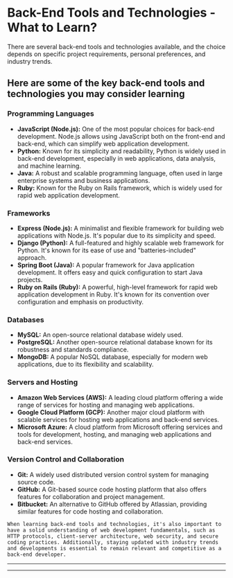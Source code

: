 # Back-End Tools and Technologies - What to Learn?

There are several back-end tools and technologies available, and the choice depends on specific project requirements, personal preferences, and industry trends.

## Here are some of the key back-end tools and technologies you may consider learning

### Programming Languages

- **JavaScript (Node.js):** One of the most popular choices for back-end development. Node.js allows using JavaScript both on the front-end and back-end, which can simplify web application development.
- **Python:** Known for its simplicity and readability, Python is widely used in back-end development, especially in web applications, data analysis, and machine learning.
- **Java:** A robust and scalable programming language, often used in large enterprise systems and business applications.
- **Ruby:** Known for the Ruby on Rails framework, which is widely used for rapid web application development.

### Frameworks

- **Express (Node.js):** A minimalist and flexible framework for building web applications with Node.js. It's popular due to its simplicity and speed.
- **Django (Python):** A full-featured and highly scalable web framework for Python. It's known for its ease of use and "batteries-included" approach.
- **Spring Boot (Java):** A popular framework for Java application development. It offers easy and quick configuration to start Java projects.
- **Ruby on Rails (Ruby):** A powerful, high-level framework for rapid web application development in Ruby. It's known for its convention over configuration and emphasis on productivity.

### Databases

- **MySQL:** An open-source relational database widely used.
- **PostgreSQL:** Another open-source relational database known for its robustness and standards compliance.
- **MongoDB:** A popular NoSQL database, especially for modern web applications, due to its flexibility and scalability.

### Servers and Hosting

- **Amazon Web Services (AWS):** A leading cloud platform offering a wide range of services for hosting and managing web applications.
- **Google Cloud Platform (GCP):** Another major cloud platform with scalable services for hosting web applications and back-end services.
- **Microsoft Azure:** A cloud platform from Microsoft offering services and tools for development, hosting, and managing web applications and back-end services.

### Version Control and Collaboration

- **Git:** A widely used distributed version control system for managing source code.
- **GitHub:** A Git-based source code hosting platform that also offers features for collaboration and project management.
- **Bitbucket:** An alternative to GitHub offered by Atlassian, providing similar features for code hosting and collaboration.

```text
When learning back-end tools and technologies, it's also important to have a solid understanding of web development fundamentals, such as HTTP protocols, client-server architecture, web security, and secure coding practices. Additionally, staying updated with industry trends and developments is essential to remain relevant and competitive as a back-end developer.
```

---
---
